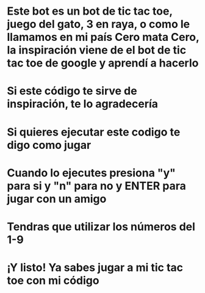 # Este bot es un bot de tic tac toe, juego del gato, 3 en raya, o como le llamamos en mi país Cero mata Cero, la inspiración viene de el bot de tic tac toe de google y aprendí a hacerlo
# Si este código te sirve de inspiración, te lo agradecería
# Si quieres ejecutar este codigo te digo como jugar
# Cuando lo ejecutes presiona "y" para si y "n" para no y ENTER para jugar con un amigo
# Tendras que utilizar los números del 1-9
# ¡Y listo! Ya sabes jugar a mi tic tac toe con mi código

